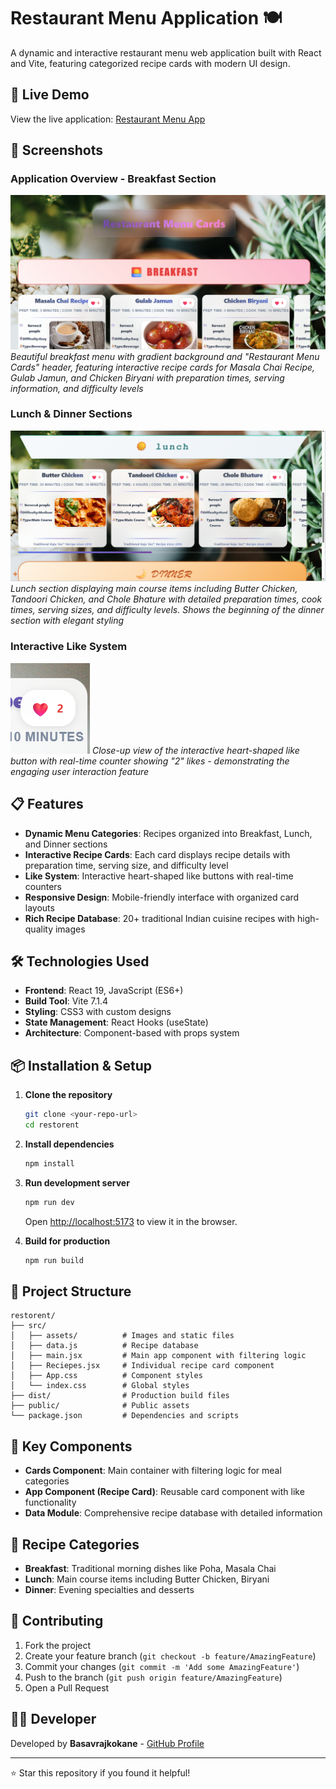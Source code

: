 # Restaurant Menu Application 🍽️

A dynamic and interactive restaurant menu web application built with React and Vite, featuring categorized recipe cards with modern UI design.

## 🚀 Live Demo
View the live application: [Restaurant Menu App](#) <!-- Add your deployment link here -->

## 📸 Screenshots

### Application Overview - Breakfast Section
![Breakfast Section](screenshots/breakfast-section.png)
*Beautiful breakfast menu with gradient background and "Restaurant Menu Cards" header, featuring interactive recipe cards for Masala Chai Recipe, Gulab Jamun, and Chicken Biryani with preparation times, serving information, and difficulty levels*

### Lunch & Dinner Sections
![Lunch & Dinner Sections](screenshots/lunch-dinner-section.png)
*Lunch section displaying main course items including Butter Chicken, Tandoori Chicken, and Chole Bhature with detailed preparation times, cook times, serving sizes, and difficulty levels. Shows the beginning of the dinner section with elegant styling*

### Interactive Like System
![Like System](screenshots/like-interaction.png)
*Close-up view of the interactive heart-shaped like button with real-time counter showing "2" likes - demonstrating the engaging user interaction feature*

## 📋 Features

- **Dynamic Menu Categories**: Recipes organized into Breakfast, Lunch, and Dinner sections
- **Interactive Recipe Cards**: Each card displays recipe details with preparation time, serving size, and difficulty level
- **Like System**: Interactive heart-shaped like buttons with real-time counters
- **Responsive Design**: Mobile-friendly interface with organized card layouts
- **Rich Recipe Database**: 20+ traditional Indian cuisine recipes with high-quality images

## 🛠️ Technologies Used

- **Frontend**: React 19, JavaScript (ES6+)
- **Build Tool**: Vite 7.1.4
- **Styling**: CSS3 with custom designs
- **State Management**: React Hooks (useState)
- **Architecture**: Component-based with props system

## 📦 Installation & Setup

1. **Clone the repository**
   ```bash
   git clone <your-repo-url>
   cd restorent
   ```

2. **Install dependencies**
   ```bash
   npm install
   ```

3. **Run development server**
   ```bash
   npm run dev
   ```
   Open [http://localhost:5173](http://localhost:5173) to view it in the browser.

4. **Build for production**
   ```bash
   npm run build
   ```

## 📁 Project Structure

```
restorent/
├── src/
│   ├── assets/          # Images and static files
│   ├── data.js          # Recipe database
│   ├── main.jsx         # Main app component with filtering logic
│   ├── Reciepes.jsx     # Individual recipe card component
│   ├── App.css          # Component styles
│   └── index.css        # Global styles
├── dist/                # Production build files
├── public/              # Public assets
└── package.json         # Dependencies and scripts
```

## 🎯 Key Components

- **Cards Component**: Main container with filtering logic for meal categories
- **App Component (Recipe Card)**: Reusable card component with like functionality
- **Data Module**: Comprehensive recipe database with detailed information

## 🍳 Recipe Categories

- **Breakfast**: Traditional morning dishes like Poha, Masala Chai
- **Lunch**: Main course items including Butter Chicken, Biryani
- **Dinner**: Evening specialties and desserts

## 🤝 Contributing

1. Fork the project
2. Create your feature branch (`git checkout -b feature/AmazingFeature`)
3. Commit your changes (`git commit -m 'Add some AmazingFeature'`)
4. Push to the branch (`git push origin feature/AmazingFeature`)
5. Open a Pull Request

 

## 👨‍💻 Developer

Developed by **Basavrajkokane** - [GitHub Profile](#) <!-- Add your GitHub profile link -->

---

⭐ Star this repository if you found it helpful!
